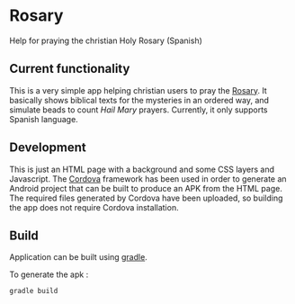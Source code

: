 # Rosary
Help for praying the christian Holy Rosary (Spanish)

## Current functionality

This is a very simple app helping christian users to pray the [Rosary](https://en.wikipedia.org/wiki/Rosary).
It basically shows biblical texts for the mysteries in an ordered way, and simulate beads to count _Hail Mary_ prayers.
Currently, it only supports Spanish language.

## Development

This is just an HTML page with a background and some CSS layers and Javascript.
The [Cordova](https://cordova.apache.org/) framework has been used in order to generate an Android project that can be built to produce an APK from the HTML page.
The required files generated by Cordova have been uploaded, so building the app does not require Cordova installation.

## Build

Application can be built using [gradle](http://www.gradle.org).

To generate the apk :

	gradle build

